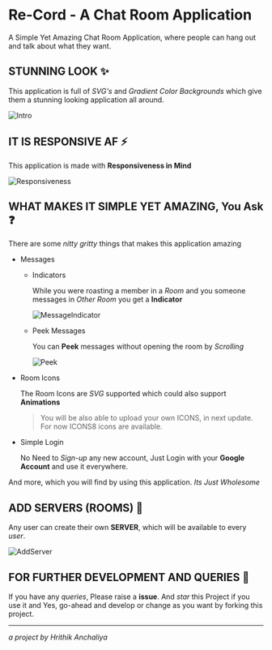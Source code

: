 ﻿# Re-Cord - A Chat Room Application

A Simple Yet Amazing Chat Room Application, where people can hang out and talk about what they want.

## STUNNING LOOK :sparkles:

This application is full of *SVG's* and *Gradient Color Backgrounds* which give them a stunning looking application all around.

![Intro](https://user-images.githubusercontent.com/32984102/132942844-33787604-c6b2-4578-99c3-fbc38776317b.gif)

## IT IS RESPONSIVE AF :zap:

This application is made with **Responsiveness in Mind** 

![Responsiveness](https://user-images.githubusercontent.com/32984102/132944712-cda0dea6-37bf-4f25-a6c9-8f5e475d7c5f.gif)

## WHAT MAKES IT SIMPLE YET AMAZING, You Ask :question:

 There are some *nitty gritty* things that makes this application amazing


- Messages
	 
	 - Indicators
	 
		 While you were roasting a member in a *Room* and you someone messages in *Other Room* you get a **Indicator** 
	 
	   ![MessageIndicator](https://user-images.githubusercontent.com/32984102/132945177-9d89fc74-d9ee-4dc9-b7e1-06af812fe89b.gif)

	- Peek Messages
	 
		 You can **Peek** messages without opening the room by *Scrolling*
	 
	   ![Peek](https://user-images.githubusercontent.com/32984102/132945381-d96f0ed0-da28-4acc-a6e4-6dcda49faa8e.gif)

- Room Icons

	The Room Icons are *SVG* supported which could also support **Animations**

	> You will be also able to upload your own ICONS, in next update. For now ICONS8 icons are available.

- Simple Login
	
	No Need to *Sign-up* any new account, Just Login with your **Google Account** and use it everywhere. 

And more, which you will find by using this application. *Its Just Wholesome*

## ADD SERVERS (ROOMS) :vhs:

Any user can create their own **SERVER**, which will be available to every *user*.

![AddServer](https://user-images.githubusercontent.com/32984102/132946428-092048c7-9d35-4946-be8a-06c664004837.gif)

## FOR FURTHER DEVELOPMENT AND QUERIES :wave:  

If you have any *queries*, Please raise a **issue**. And *star* this Project if you use it and Yes, go-ahead and develop or change as you want by forking this project.

<hr/>

*a project by Hrithik Anchaliya*
